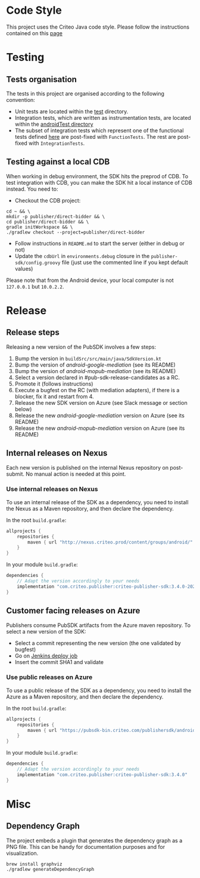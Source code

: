 # Code Style
This project uses the Criteo Java code style. Please follow the instructions contained on this [page](https://confluence.criteois.com/pages/viewpage.action?pageId=320439753)

# Testing
## Tests organisation

The tests in this project are organised according to the following convention:
- Unit tests are located within the [test](src/test/) directory.
- Integration tests, which are written as instrumentation tests, are located within the [androidTest directory](src/androidTest)
- The subset of integration tests which represent one of the functional tests defined [here](https://confluence.criteois.com/display/EE/Functional+Tests)
 are post-fixed with `FunctionTests`. The rest are post-fixed with `IntegrationTests`.

## Testing against a local CDB

When working in debug environment, the SDK hits the preprod of CDB. To test integration with CDB,
you can make the SDK hit a local instance of CDB instead. You need to:

- Checkout the CDB project:

```shell
cd ~ && \
mkdir -p publisher/direct-bidder && \
cd publisher/direct-bidder && \
gradle initWorkspace && \
./gradlew checkout --project=publisher/direct-bidder
```

- Follow instructions in `README.md` to start the server (either in debug or not)
- Update the `cdbUrl` in `environments.debug` closure in the `publisher-sdk/config.groovy` file
(just use the commented line if you kept default values)

Please note that from the Android device, your local computer is not `127.0.0.1` but `10.0.2.2`.

# Release
## Release steps
Releasing a new version of the PubSDK involves a few steps:

1. Bump the version in `buildSrc/src/main/java/SdkVersion.kt`
2. Bump the version of _android-google-mediation_ (see its README)
3. Bump the version of _android-mopub-mediation_ (see its README)
4. Select a version declared in #pub-sdk-release-candidates as a RC.
5. Promote it (follows instructions)
6. Execute a bugfest on the RC (with mediation adapters), if there is a blocker, fix it and restart from 4.
7. Release the new SDK version on Azure (see Slack message or section below)
8. Release the new _android-google-mediation_ version on Azure (see its README)
9. Release the new _android-mopub-mediation_ version on Azure (see its README)

## Internal releases on Nexus
Each new version is published on the internal Nexus repository on post-submit. No manual action is needed
at this point.

### Use internal releases on Nexus

To use an internal release of the SDK as a dependency, you need to install the Nexus as a Maven
repository, and then declare the dependency.

In the root `build.gradle`:
```Groovy
allprojects {
    repositories {
        maven { url "http://nexus.criteo.prod/content/groups/android/" }
    }
}
```

In your module `build.gradle`:
```Groovy
dependencies {
    // Adapt the version accordingly to your needs
    implementation "com.criteo.publisher:criteo-publisher-sdk:3.4.0-20200317.1720"
}
```

## Customer facing releases on Azure

Publishers consume PubSDK artifacts from the Azure maven repository.
To select a new version of the SDK:
- Select a commit representing the new version (the one validated by bugfest)
- Go on [Jenkins deploy job](https://build.crto.in/job/pub-sdk-mochi-prod-deployment/build)
- Insert the commit SHA1 and validate

### Use public releases on Azure

To use a public release of the SDK as a dependency, you need to install the Azure as a Maven
repository, and then declare the dependency.

In the root `build.gradle`:
```Groovy
allprojects {
    repositories {
        maven { url "https://pubsdk-bin.criteo.com/publishersdk/android" }
    }
}
```

In your module `build.gradle`:
```Groovy
dependencies {
    // Adapt the version accordingly to your needs
    implementation "com.criteo.publisher:criteo-publisher-sdk:3.4.0"
}
```


# Misc
## Dependency Graph
The project embeds a plugin that generates the dependency graph as a PNG file. This can be handy for documentation purposes and for visualization.

```
brew install graphviz
./gradlew generateDependencyGraph
```

